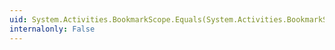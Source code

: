 ```yaml
---
uid: System.Activities.BookmarkScope.Equals(System.Activities.BookmarkScope)
internalonly: False
---
```

